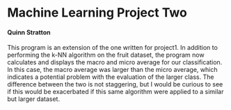 # Machine Learning Project Two 
#### Quinn Stratton

This program is an extension of the one written for project1. In addition to
performing the k-NN algorithm on the fruit dataset, the program now calculates
and displays the macro and micro average for our classification. In this case,
the macro average was larger than the micro average, which indicates a 
potential problem with the evaluation of the larger class. The difference 
between the two is not staggering, but I would be curious to see if this would
be exacerbated if this same algorithm were applied to a similar but larger 
dataset.

